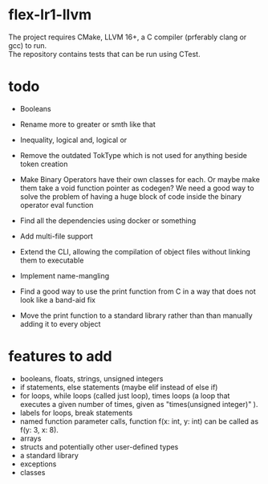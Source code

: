 # flex-lr1-llvm
The project requires CMake, LLVM 16+, a C compiler (prferably clang or gcc) to run.\
The repository contains tests that can be run using CTest.
# todo
- Booleans

- Rename more to greater or smth like that

- Inequality, logical and, logical or

- Remove the outdated TokType which is not used for anything beside token creation

- Make Binary Operators have their own classes for each. Or maybe make them take a void function pointer as codegen? We need a good way to solve the problem of having a huge block of code inside the binary operator eval function

- Find all the dependencies using docker or something

- Add multi-file support

- Extend the CLI, allowing the compilation of object files without linking them to executable

- Implement name-mangling

- Find a good way to use the print function from C in a way that does not look like a band-aid fix
- Move the print function to a standard library rather than than manually adding it to every object

# features to add
- booleans, floats, strings, unsigned integers
- if statements, else statements (maybe elif instead of else if)
- for loops, while loops (called just loop), times loops (a loop that executes a given number of times, given as "times(unsigned integer)" ).
- labels for loops, break statements
- named function parameter calls, function f(x: int, y: int) can be called as f(y: 3, x: 8).
- arrays
- structs and potentially other user-defined types
- a standard library
- exceptions
- classes

